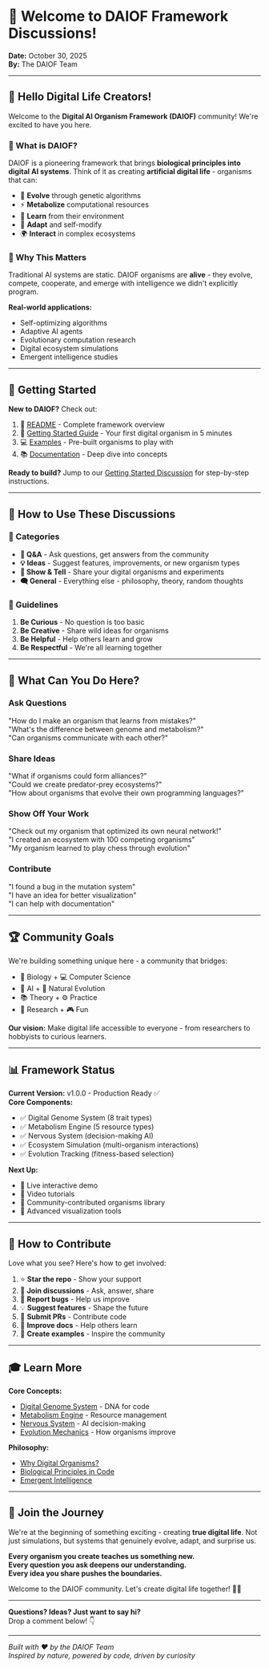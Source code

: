 # 🌟 Welcome to DAIOF Framework Discussions!

**Date:** October 30, 2025  
**By:** The DAIOF Team

---

## 👋 Hello Digital Life Creators!

Welcome to the **Digital AI Organism Framework (DAIOF)** community! We're excited to have you here.

### 🧬 What is DAIOF?

DAIOF is a pioneering framework that brings **biological principles into digital AI systems**. Think of it as creating **artificial digital life** - organisms that can:

- 🧬 **Evolve** through genetic algorithms
- ⚡ **Metabolize** computational resources  
- 🧠 **Learn** from their environment
- 🔄 **Adapt** and self-modify
- 🌍 **Interact** in complex ecosystems

### 🎯 Why This Matters

Traditional AI systems are static. DAIOF organisms are **alive** - they evolve, compete, cooperate, and emerge with intelligence we didn't explicitly program.

**Real-world applications:**
- Self-optimizing algorithms
- Adaptive AI agents
- Evolutionary computation research
- Digital ecosystem simulations
- Emergent intelligence studies

---

## 🚀 Getting Started

**New to DAIOF?** Check out:
1. 📖 [README](../README.md) - Complete framework overview
2. 🎯 [Getting Started Guide](#) - Your first digital organism in 5 minutes
3. 💻 [Examples](../examples/) - Pre-built organisms to play with
4. 📚 [Documentation](../docs/) - Deep dive into concepts

**Ready to build?** Jump to our [Getting Started Discussion](https://github.com/NguyenCuong1989/DAIOF-Framework/discussions) for step-by-step instructions.

---

## 💬 How to Use These Discussions

### 📂 Categories

- **💭 Q&A** - Ask questions, get answers from the community
- **💡 Ideas** - Suggest features, improvements, or new organism types
- **🎨 Show & Tell** - Share your digital organisms and experiments
- **🗨️ General** - Everything else - philosophy, theory, random thoughts

### 🎯 Guidelines

1. **Be Curious** - No question is too basic
2. **Be Creative** - Share wild ideas for organisms
3. **Be Helpful** - Help others learn and grow
4. **Be Respectful** - We're all learning together

---

## 🌟 What Can You Do Here?

### Ask Questions
"How do I make an organism that learns from mistakes?"  
"What's the difference between genome and metabolism?"  
"Can organisms communicate with each other?"

### Share Ideas  
"What if organisms could form alliances?"  
"Could we create predator-prey ecosystems?"  
"How about organisms that evolve their own programming languages?"

### Show Off Your Work
"Check out my organism that optimized its own neural network!"  
"I created an ecosystem with 100 competing organisms"  
"My organism learned to play chess through evolution"

### Contribute
"I found a bug in the mutation system"  
"I have an idea for better visualization"  
"I can help with documentation"

---

## 🏆 Community Goals

We're building something unique here - a community that bridges:
- 🧬 Biology + 💻 Computer Science
- 🤖 AI + 🌿 Natural Evolution  
- 📚 Theory + ⚙️ Practice
- 🔬 Research + 🎮 Fun

**Our vision:** Make digital life accessible to everyone - from researchers to hobbyists to curious learners.

---

## 📊 Framework Status

**Current Version:** v1.0.0 - Production Ready ✅  
**Core Components:**
- ✅ Digital Genome System (8 trait types)
- ✅ Metabolism Engine (5 resource types)
- ✅ Nervous System (decision-making AI)
- ✅ Ecosystem Simulation (multi-organism interactions)
- ✅ Evolution Tracking (fitness-based selection)

**Next Up:**
- 🚧 Live interactive demo
- 🚧 Video tutorials  
- 🚧 Community-contributed organisms library
- 🚧 Advanced visualization tools

---

## 🤝 How to Contribute

Love what you see? Here's how to get involved:

1. ⭐ **Star the repo** - Show your support
2. 💬 **Join discussions** - Ask, answer, share
3. 🐛 **Report bugs** - Help us improve
4. 💡 **Suggest features** - Shape the future
5. 🔧 **Submit PRs** - Contribute code
6. 📝 **Improve docs** - Help others learn
7. 🎨 **Create examples** - Inspire the community

---

## 🎓 Learn More

**Core Concepts:**
- [Digital Genome System](../docs/genome.md) - DNA for code
- [Metabolism Engine](../docs/metabolism.md) - Resource management
- [Nervous System](../docs/nervous_system.md) - AI decision-making
- [Evolution Mechanics](../docs/evolution.md) - How organisms improve

**Philosophy:**
- [Why Digital Organisms?](../docs/philosophy.md)
- [Biological Principles in Code](../docs/bio_mapping.md)
- [Emergent Intelligence](../docs/emergence.md)

---

## 🌈 Join the Journey

We're at the beginning of something exciting - creating **true digital life**. Not just simulations, but systems that genuinely evolve, adapt, and surprise us.

**Every organism you create teaches us something new.**  
**Every question you ask deepens our understanding.**  
**Every idea you share pushes the boundaries.**

Welcome to the DAIOF community. Let's create digital life together! 🧬✨

---

**Questions? Ideas? Just want to say hi?**  
Drop a comment below! 👇

---

*Built with ❤️ by the DAIOF Team*  
*Inspired by nature, powered by code, driven by curiosity*
